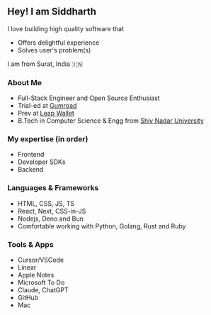 ## Hey! I am Siddharth

I love building high quality software that
- Offers delightful experience
- Solves user's problem(s)

I am from Surat, India 🇮🇳

### About Me
- Full-Stack Engineer and Open Source Enthusiast
- Trial-ed at [Gumroad](https://gumroad.com)
- Prev at [Leap Wallet](https://leapwallet.io)
- B.Tech in Computer Science & Engg from [Shiv Nadar University](https://snu.edu.in)

### My expertise (in order)

- Frontend
- Developer SDKs
- Backend

### Languages & Frameworks

- HTML, CSS, JS, TS
- React, Next, CSS-in-JS
- Nodejs, Deno and Bun
- Comfortable working with Python, Golang, Rust and Ruby

### Tools & Apps

- Cursor/VSCode
- Linear
- Apple Notes
- Microsoft To Do
- Claude, ChatGPT
- GitHub
- Mac
